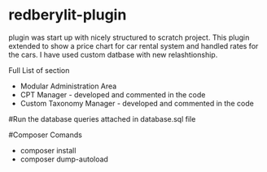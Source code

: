 # redberylit-plugin
plugin was start up with nicely structured to scratch project. 
This plugin extended to show a price chart for car rental system and handled rates for the cars. I have used custom datbase with new relashtionship.  

Full List of section 
* Modular Administration Area
* CPT Manager - developed and commented in the code 
* Custom Taxonomy Manager  - developed and commented in the code 


#Run the database queries 
attached in database.sql file 

#Composer Comands 
- composer install 
- composer dump-autoload


